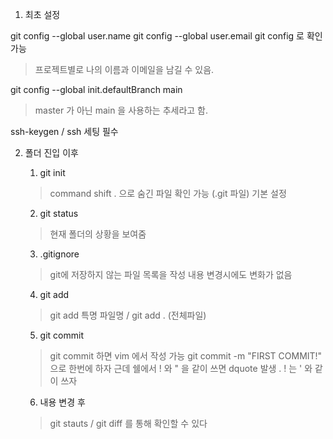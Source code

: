 1. 최초 설정

git config --global user.name
git config --global user.email
git config 로 확인 가능
> 프로젝트별로 나의 이름과 이메일을 남길 수 있음.

git config --global init.defaultBranch main
> master 가 아닌 main 을 사용하는 추세라고 함.

ssh-keygen / ssh 세팅 필수 

2. 폴더 진입 이후

    1. git init 
    > command shift . 으로 숨긴 파일 확인 가능 (.git 파일)
    > 기본 설정

    2. git status
    > 현재 폴더의 상황을 보여줌

    3. .gitignore
    > git에 저장하지 않는 파일 목록을 작성
    > 내용 변경시에도 변화가 없음
    
    4. git add
    > git add 특명 파일명 / git add . (전체파일)

    5. git commit 
    > git commit 하면 vim 에서 작성 가능
    > git commit -m "FIRST COMMIT!" 으로 한번에 하자
    > 근데 쉘에서 ! 와 " 을 같이 쓰면 dquote 발생 . ! 는 ' 와 같이 쓰자

    6. 내용 변경 후 
    > git stauts / git diff 를 통해 확인할 수 있다 
